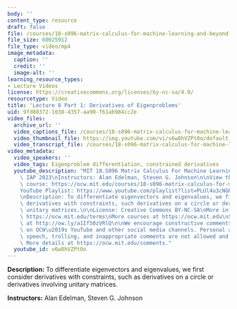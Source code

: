 ```yaml
---
body: ''
content_type: resource
draft: false
file: /courses/18-s096-matrix-calculus-for-machine-learning-and-beyond-january-iap-2023/courses/matrix-calculus-for-machine-learning-and-beyond-iap-2023/ocw_18s096_lecture08-part1_2023feb03_360p_16_9.mp4
file_size: 60025912
file_type: video/mp4
image_metadata:
  caption: ''
  credit: ''
  image-alt: ''
learning_resource_types:
- Lecture Videos
license: https://creativecommons.org/licenses/by-nc-sa/4.0/
resourcetype: Video
title: 'Lecture 8 Part 1: Derivatives of Eigenproblems'
uid: 9fd88372-1038-4357-aa90-f61ab984cc2e
video_files:
  archive_url: ''
  video_captions_file: /courses/18-s096-matrix-calculus-for-machine-learning-and-beyond-january-iap-2023/18LJMhScijuU1N2nd5TsidHiGolkmnHpA_transcript.webvtt
  video_thumbnail_file: https://img.youtube.com/vi/v6w8hVZPt0o/default.jpg
  video_transcript_file: /courses/18-s096-matrix-calculus-for-machine-learning-and-beyond-january-iap-2023/18LJMhScijuU1N2nd5TsidHiGolkmnHpA_transcript.pdf
video_metadata:
  video_speakers: ''
  video_tags: Eigenproblem differentiation, constrained derivatives
  youtube_description: "MIT 18.S096 Matrix Calculus For Machine Learning And Beyond,\
    \ IAP 2023\nInstructors: Alan Edelman, Steven G. Johnson\n\nView the complete\
    \ course: https://ocw.mit.edu/courses/18-s096-matrix-calculus-for-machine-learning-and-beyond-january-iap-2023/\n\
    YouTube Playlist: https://www.youtube.com/playlist?list=PLUl4u3cNGP62EaLLH92E_VCN4izBKK6OE\n\
    \nDescription: To differentiate eigenvectors and eigenvalues, we first consider\
    \ derivatives with constraints, such derivatives on a circle or derivatives involving\
    \ unitary matrices.\n\nLicense: Creative Commons BY-NC-SA\nMore information at\
    \ https://ocw.mit.edu/terms\nMore courses at https://ocw.mit.edu\nSupport OCW\
    \ at http://ow.ly/a1If50zVRlQ\n\nWe encourage constructive comments and discussion\
    \ on OCW\u2019s YouTube and other social media channels. Personal attacks, hate\
    \ speech, trolling, and inappropriate comments are not allowed and may be removed.\
    \ More details at https://ocw.mit.edu/comments."
  youtube_id: v6w8hVZPt0o
---
```

**Description:** To differentiate eigenvectors and eigenvalues, we first consider derivatives with constraints, such as derivatives on a circle or derivatives involving unitary matrices.

**Instructors:** Alan Edelman, Steven G. Johnson
